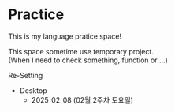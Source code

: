 # Practice

This is my language pratice space!  
  
This space sometime use temporary project.  
(When I need to check something, function or ...)

Re-Setting
- Desktop
    - 2025_02_08 (02월 2주차 토요일)